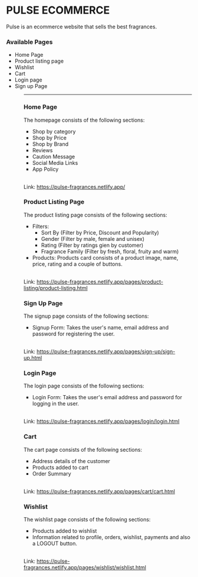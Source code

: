 <h1>PULSE ECOMMERCE</h1>

<p> Pulse is an ecommerce website that sells the best fragrances.</p>

<h3>Available Pages</h3>
<ul>
  <li>Home Page</li>
  <li>Product listing page</li>
  <li>Wishlist</li>
  <li>Cart</li>
  <li>Login page</li>
  <li>Sign up Page</li>
<ul> <hr>
  
<h3>Home Page</h3>
  <p>The homepage consists of the following sections:</p>
  <ul>
    <li>Shop by category</li>
    <li>Shop by Price</li>
    <li>Shop by Brand</li>
    <li>Reviews</li>
    <li>Caution Message</li>
    <li>Social Media Links</li>
    <li>App Policy</li>
  </ul><br>
  
  Link: https://pulse-fragrances.netlify.app/

  <h3>Product Listing Page</h3>
  <p>The product listing page consists of the following sections:</p>
  <ul>
    <li>Filters:
      <ul>
        <li>Sort By (Filter by Price, Discount and Popularity)</li>
        <li>Gender (Filter by male, female and unisex)</li>
        <li>Rating (Filter by ratings gien by customer)</li>
        <li>Fragrance Family (Filter by fresh, floral, fruity and warm) </li>
      </ul>
    </li>
    <li>Products: Products card consists of a product image, name, price, rating and a couple of buttons.</li>
  </ul><br>
  
  Link: https://pulse-fragrances.netlify.app/pages/product-listing/product-listing.html
  

  <h3>Sign Up Page</h3>
  <p>The signup page consists of the following sections:</p>
  <ul>
    <li>Signup Form: Takes the user's name, email address and password for registering the user.
    </li>
  </ul><br>
  
  Link: https://pulse-fragrances.netlify.app/pages/sign-up/sign-up.html

  <h3>Login Page</h3>
   <p>The login page consists of the following sections:</p>
  <ul>
    <li>Login Form: Takes the user's email address and password for logging in the user.
    </li>
  </ul><br>
  
  Link: https://pulse-fragrances.netlify.app/pages/login/login.html

  <h3>Cart</h3>
  <p>The cart page consists of the following sections:</p>
  <ul>
    <li>Address details of the customer</li>
    <li>Products added to cart</li>
    <li>Order Summary</li>
  </ul><br>
  
  Link: https://pulse-fragrances.netlify.app/pages/cart/cart.html


  <h3>Wishlist</h3>
  <p>The wishlist page consists of the following sections:</p>
  <ul>
    <li>Products added to wishlist</li>
    <li>Information related to profile, orders, wishlist, payments and also a LOGOUT button.</li>
  </ul><br>
  
  Link: https://pulse-fragrances.netlify.app/pages/wishlist/wishlist.html
